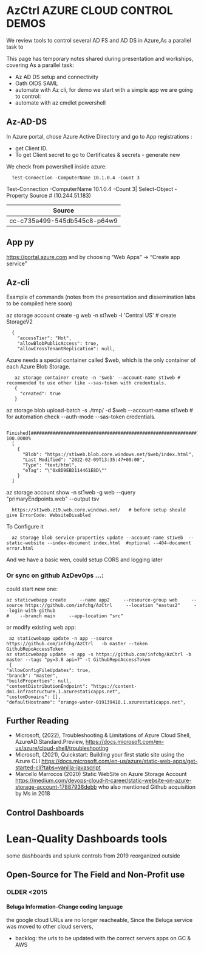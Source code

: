 # AzCtrl AZURE CLOUD CONTROL DEMOS

We review tools to control several AD FS and AD DS in Azure,As a parallel task to

This page has temporary notes shared during presentation and workships, covering As a parallel task:

- Az AD DS setup and connectivity
- Oath OIDS SAML
- automate with Az cli, for demo we start with a simple app we are going to control:
- automate with az cmdlet powershell

## Az-AD-DS

In Azure portal, chose Azure Active Directory and go to App registrations :

  - get Client ID. 
  - To get Client secret to go to Certificates & secrets - generate new  

We check from powershell inside azure:

      Test-Connection -ComputerName 10.1.0.4 -Count 3
      
Test-Connection -ComputerName 10.1.0.4 -Count 3| Select-Object -Property Source  # (10.244.51.183)

Source|
------|
cc-c735a499-545db545c8-p64w9|

 
## App py

https://portal.azure.com and by choosing “Web Apps” -> “Create app service” 

## Az-cli

Example of commands (notes from the presentation and dissemination labs to be compiled here soon)

az storage account create     -g web -n st1web -l 'Central US' # create StorageV2

      {
        "accessTier": "Hot",
        "allowBlobPublicAccess": true,
        "allowCrossTenantReplication": null,

 Azure needs a  special container called $web, which is the only container of each Azure Blob Storage. 

       az storage container create -n '$web' --account-name st1web # recommended to use other like --sas-token with credentials.
       {
         "created": true
       }

az storage blob upload-batch -s ./tmp/  -d \$web --account-name st1web  # for automation check --auth-mode   --sas-token   credentials.

 
      Finished[#############################################################]  100.0000%
      [
        {
          "Blob": "https://st1web.blob.core.windows.net/$web/index.html",
          "Last Modified": "2022-02-09T13:35:47+00:00",
          "Type": "text/html",
          "eTag": "\"0x8D9EBD114461E8D\""
        }
      ]

az storage account show -n st1web -g web --query "primaryEndpoints.web" --output tsv

      https://st1web.z19.web.core.windows.net/   # before setup should give ErrorCode: WebsiteDisabled


To Configure it 

      az storage blob service-properties update --account-name st1web  --static-website --index-document index.html  #optional --404-document error.html 

And we have a basic wen, could setup CORS and logging later

### Or sync on github AzDevOps ...:

could start new one:

    az staticwebapp create     --name app2     --resource-group web     --source https://github.com/infchg/AzCtrl     --location "eastus2"     --login-with-github
    #    --branch main     --app-location "src" 

or modify existing web app:

     az staticwebapp update -n app --source  https://github.com/infchg/AzCtrl   -b master --token    GithubRepoAccessToken
    az staticwebapp update -n app -s https://github.com/infchg/AzCtrl -b master --tags "py=3.8 api=7" -t GithubRepoAccessToken
     {
    "allowConfigFileUpdates": true,
    "branch": "master",
    "buildProperties": null,
    "contentDistributionEndpoint": "https://content-dm1.infrastructure.1.azurestaticapps.net",
    "customDomains": [],
    "defaultHostname": "orange-water-019139410.1.azurestaticapps.net",

    

## Further Reading


- Microsoft, (2022), Troubleshooting & Limitations of Azure Cloud Shell, AzureAD.Standard.Preview, https://docs.microsoft.com/en-us/azure/cloud-shell/troubleshooting
- Microsoft, (2021), Quickstart: Building your first static site using the Azure CLI https://docs.microsoft.com/en-us/azure/static-web-apps/get-started-cli?tabs=vanilla-javascript
- Marcello Marrocos (2020) Static WebSite on Azure Storage Account https://medium.com/devops-cloud-it-career/static-website-on-azure-storage-account-17887938debb who also mentioned Github acquisition by Ms in 2018


## Control Dashboards

# Lean-Quality Dashboards tools

some dashboards and splunk controls from 2019 reorganized outside

##  Open-Source for The Field and Non-Profit use


### OLDER <2015

#### Beluga Information-Change coding language  
 
 
the google cloud URLs  are no longer reacheable, Since the Beluga service was moved to other cloud servers, 
  - backlog:  the urls to be updated with the correct servers apps on GC & AWS
